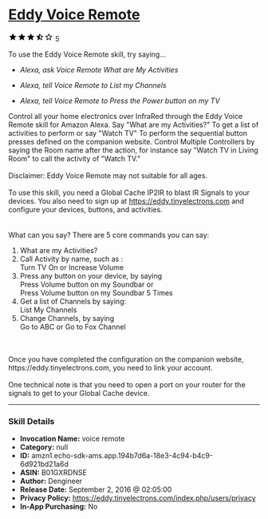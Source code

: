 # [Eddy Voice Remote](http://alexa.amazon.com/#skills/amzn1.echo-sdk-ams.app.194b7d6a-18e3-4c94-b4c9-6d921bd21a6d)
![3.9 stars](../../images/ic_star_black_18dp_1x.png)![3.9 stars](../../images/ic_star_black_18dp_1x.png)![3.9 stars](../../images/ic_star_black_18dp_1x.png)![3.9 stars](../../images/ic_star_half_black_18dp_1x.png)![3.9 stars](../../images/ic_star_border_black_18dp_1x.png) 5

To use the Eddy Voice Remote skill, try saying...

* *Alexa, ask Voice Remote What are My Activities*

* *Alexa, tell Voice Remote to List my Channels*

* *Alexa, tell Voice Remote to Press the Power button on my TV*

Control all your home electronics over InfraRed through the Eddy Voice Remote skill for Amazon Alexa. Say "What are my Activities?" To get a list of activities to perform or say "Watch TV" To perform the sequential  button presses defined on the companion website. Control Multiple Controllers by saying the Room name after the action, for instance say "Watch TV in Living Room" to call the activity of "Watch TV."
<br>
<br>
Disclaimer: Eddy Voice Remote may not suitable for all ages.
<br>
<br>
To use this skill, you need a Global Cache IP2IR to blast IR Signals to your devices. You also need to sign up at https://eddy.tinyelectrons.com and configure your devices, buttons, and activities.  
<br>
<br>
What can you say?
There are 5 core commands you can say: <br>
1.  What are my Activities? <br>
2.  Call Activity by name, such as :<br>
     Turn TV On or Increase Volume <br>
3.  Press any button on your device, by saying <br>
     Press Volume button on my Soundbar or <br>
     Press Volume button on my Soundbar 5 Times<br>
4.  Get a list of Channels by saying:<br>
     List My Channels<br>
5. Change Channels, by saying <br>
    Go to ABC or Go to Fox Channel
<br>
<br>
Once you have completed the configuration on the companion website, https://eddy.tinyelectrons.com, you need to link your account. 
<br>
<br>
One technical note is that you need to open a port on your router for the signals to get to your Global Cache device.

***

### Skill Details

* **Invocation Name:** voice remote
* **Category:** null
* **ID:** amzn1.echo-sdk-ams.app.194b7d6a-18e3-4c94-b4c9-6d921bd21a6d
* **ASIN:** B01GXRDNSE
* **Author:** Dengineer
* **Release Date:** September 2, 2016 @ 02:05:00
* **Privacy Policy:** https://eddy.tinyelectrons.com/index.php/users/privacy
* **In-App Purchasing:** No
